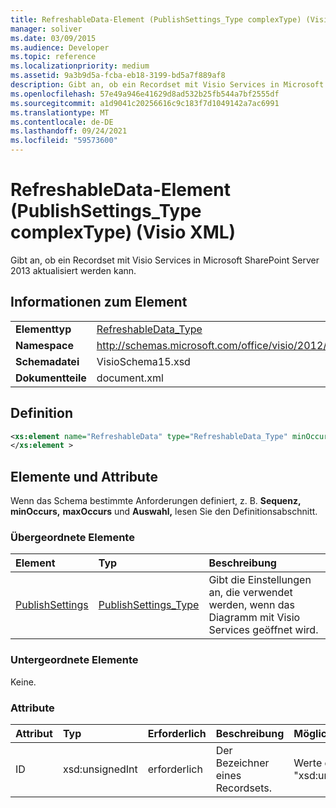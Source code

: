 ```yaml
---
title: RefreshableData-Element (PublishSettings_Type complexType) (Visio XML)
manager: soliver
ms.date: 03/09/2015
ms.audience: Developer
ms.topic: reference
ms.localizationpriority: medium
ms.assetid: 9a3b9d5a-fcba-eb18-3199-bd5a7f889af8
description: Gibt an, ob ein Recordset mit Visio Services in Microsoft SharePoint Server 2013 aktualisiert werden kann.
ms.openlocfilehash: 57e49a946e41629d8ad532b25fb544a7bf2555df
ms.sourcegitcommit: a1d9041c20256616c9c183f7d1049142a7ac6991
ms.translationtype: MT
ms.contentlocale: de-DE
ms.lasthandoff: 09/24/2021
ms.locfileid: "59573600"
---
```

# <a name="refreshabledata-element-publishsettings_type-complextype-visio-xml"></a>RefreshableData-Element (PublishSettings_Type complexType) (Visio XML)

Gibt an, ob ein Recordset mit Visio Services in Microsoft SharePoint Server 2013 aktualisiert werden kann.
  
## <a name="element-information"></a>Informationen zum Element

|||
|:-----|:-----|
|**Elementtyp** <br/> |[RefreshableData_Type](refreshabledata_type-complextypevisio-xml.md) <br/> |
|**Namespace** <br/> |http://schemas.microsoft.com/office/visio/2012/main  <br/> |
|**Schemadatei** <br/> |VisioSchema15.xsd  <br/> |
|**Dokumentteile** <br/> |document.xml  <br/> |
   
## <a name="definition"></a>Definition

```XML
<xs:element name="RefreshableData" type="RefreshableData_Type" minOccurs="0" maxOccurs="unbounded" >
</xs:element >

```

## <a name="elements-and-attributes"></a>Elemente und Attribute

Wenn das Schema bestimmte Anforderungen definiert, z. B. **Sequenz,** **minOccurs,** **maxOccurs** und **Auswahl,** lesen Sie den Definitionsabschnitt. 
  
### <a name="parent-elements"></a>Übergeordnete Elemente

|**Element**|**Typ**|**Beschreibung**|
|:-----|:-----|:-----|
|[PublishSettings](publishsettings-element-visiodocument_type-complextypevisio-xml.md) <br/> |[PublishSettings_Type](publishsettings_type-complextypevisio-xml.md) <br/> |Gibt die Einstellungen an, die verwendet werden, wenn das Diagramm mit Visio Services geöffnet wird.  <br/> |
   
### <a name="child-elements"></a>Untergeordnete Elemente

Keine.
  
### <a name="attributes"></a>Attribute

|**Attribut**|**Typ**|**Erforderlich**|**Beschreibung**|**Mögliche Werte**|
|:-----|:-----|:-----|:-----|:-----|
|ID  <br/> |xsd:unsignedInt  <br/> |erforderlich  <br/> |Der Bezeichner eines Recordsets.  <br/> |Werte des Typs "xsd:unsignedInt".  <br/> |
   

